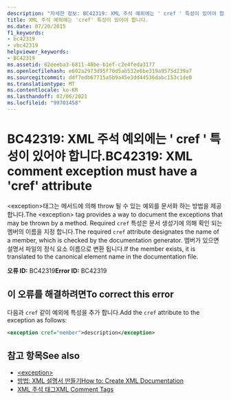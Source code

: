 ```yaml
---
description: "자세한 정보: BC42319: XML 주석 예외에는 ' cref ' 특성이 있어야 합니다."
title: XML 주석 예외에는 'cref' 특성이 있어야 합니다.
ms.date: 07/20/2015
f1_keywords:
- bc42319
- vbc42319
helpviewer_keywords:
- BC42319
ms.assetid: 62eeeba3-6811-48be-b1ef-c2e4feda3177
ms.openlocfilehash: e602a2973d95f70d5ab532e6be319a9575d239a7
ms.sourcegitcommit: ddf7edb67715a5b9a45e3dd44536dabc153c1de0
ms.translationtype: MT
ms.contentlocale: ko-KR
ms.lasthandoff: 02/06/2021
ms.locfileid: "99701458"
---
```

# <a name="bc42319-xml-comment-exception-must-have-a-cref-attribute"></a><span data-ttu-id="6da16-103">BC42319: XML 주석 예외에는 ' cref ' 특성이 있어야 합니다.</span><span class="sxs-lookup"><span data-stu-id="6da16-103">BC42319: XML comment exception must have a 'cref' attribute</span></span>

<span data-ttu-id="6da16-104">\<exception>태그는 메서드에 의해 throw 될 수 있는 예외를 문서화 하는 방법을 제공 합니다.</span><span class="sxs-lookup"><span data-stu-id="6da16-104">The \<exception> tag provides a way to document the exceptions that may be thrown by a method.</span></span> <span data-ttu-id="6da16-105">Required `cref` 특성은 문서 생성기에 의해 확인 되는 멤버의 이름을 지정 합니다.</span><span class="sxs-lookup"><span data-stu-id="6da16-105">The required `cref` attribute designates the name of a member, which is checked by the documentation generator.</span></span> <span data-ttu-id="6da16-106">멤버가 있으면 설명서 파일의 정식 요소 이름으로 변환 됩니다.</span><span class="sxs-lookup"><span data-stu-id="6da16-106">If the member exists, it is translated to the canonical element name in the documentation file.</span></span>

<span data-ttu-id="6da16-107">**오류 ID:** BC42319</span><span class="sxs-lookup"><span data-stu-id="6da16-107">**Error ID:** BC42319</span></span>

## <a name="to-correct-this-error"></a><span data-ttu-id="6da16-108">이 오류를 해결하려면</span><span class="sxs-lookup"><span data-stu-id="6da16-108">To correct this error</span></span>

<span data-ttu-id="6da16-109">다음과 `cref` 같이 예외에 특성을 추가 합니다.</span><span class="sxs-lookup"><span data-stu-id="6da16-109">Add the `cref` attribute to the exception as follows:</span></span>

```xml
<exception cref="member">description</exception>
```

## <a name="see-also"></a><span data-ttu-id="6da16-110">참고 항목</span><span class="sxs-lookup"><span data-stu-id="6da16-110">See also</span></span>

- [\<exception>](../xmldoc/exception.md)
- [<span data-ttu-id="6da16-111">방법: XML 설명서 만들기</span><span class="sxs-lookup"><span data-stu-id="6da16-111">How to: Create XML Documentation</span></span>](../../programming-guide/program-structure/how-to-create-xml-documentation.md)
- [<span data-ttu-id="6da16-112">XML 주석 태그</span><span class="sxs-lookup"><span data-stu-id="6da16-112">XML Comment Tags</span></span>](../xmldoc/index.md)
